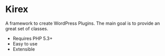 Kirex
=====

A framework to create WordPress Plugins.
The main goal is to provide an great set of classes.

* Requires PHP 5.3+
* Easy to use
* Extensible

